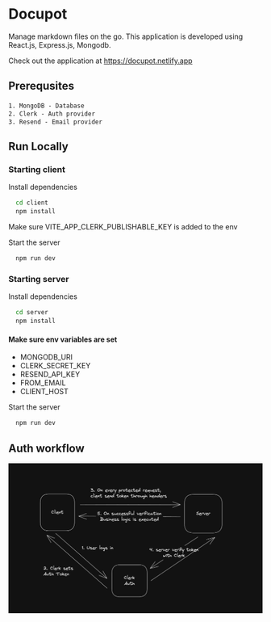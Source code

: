 # Docupot 
Manage markdown files on the go. This application is developed using React.js, Express.js, Mongodb.

Check out the application at https://docupot.netlify.app


## Prerequsites

    1. MongoDB - Database
    2. Clerk - Auth provider
    3. Resend - Email provider


## Run Locally

### Starting client

Install dependencies

```bash
  cd client 
  npm install
```
Make sure VITE_APP_CLERK_PUBLISHABLE_KEY is added to the env

Start the server

```bash
  npm run dev
```

### Starting server

Install dependencies

```bash
  cd server 
  npm install
```
#### Make sure env variables are set
- MONGODB_URI
- CLERK_SECRET_KEY
- RESEND_API_KEY
- FROM_EMAIL
- CLIENT_HOST

Start the server

```bash
  npm run dev
```

## Auth workflow

![Auth flow](./client/src/assets/auth-flow.png)